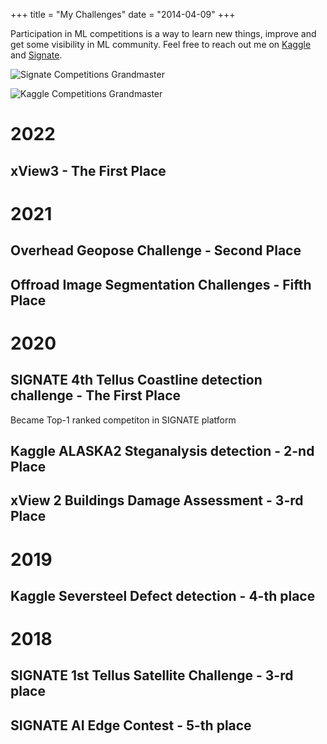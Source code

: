+++
title = "My Challenges"
date = "2014-04-09"
+++

Participation in ML competitions is a way to learn new things, improve and get some visibility in ML community.
Feel free to reach out me on [Kaggle](https://www.kaggle.com/bloodaxe) and [Signate](https://signate.jp/users/25647).

![Signate Competitions Grandmaster](/images/tier-01.png)

![Kaggle Competitions Grandmaster](/images/grandmaster@192.png)

# 2022

## xView3 - The First Place

# 2021

## Overhead Geopose Challenge - Second Place

## Offroad Image Segmentation Challenges - Fifth Place


# 2020

## SIGNATE 4th Tellus Coastline detection challenge - The First Place

Became Top-1 ranked competiton in SIGNATE platform


## Kaggle ALASKA2 Steganalysis detection - 2-nd Place


## xView 2 Buildings Damage Assessment - 3-rd Place


# 2019

## Kaggle Seversteel Defect detection - 4-th place

# 2018 

## SIGNATE 1st Tellus Satellite Challenge - 3-rd place

## SIGNATE AI Edge Contest - 5-th place